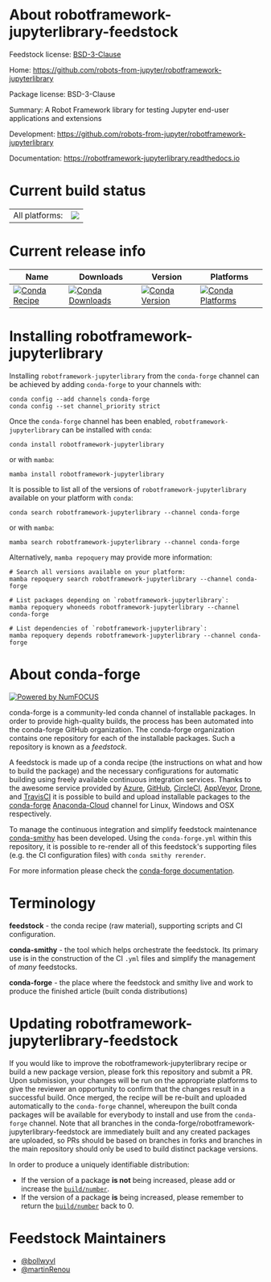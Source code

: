 About robotframework-jupyterlibrary-feedstock
=============================================

Feedstock license: [BSD-3-Clause](https://github.com/conda-forge/robotframework-jupyterlibrary-feedstock/blob/main/LICENSE.txt)

Home: https://github.com/robots-from-jupyter/robotframework-jupyterlibrary

Package license: BSD-3-Clause

Summary: A Robot Framework library for testing Jupyter end-user applications and extensions

Development: https://github.com/robots-from-jupyter/robotframework-jupyterlibrary

Documentation: https://robotframework-jupyterlibrary.readthedocs.io

Current build status
====================


<table><tr><td>All platforms:</td>
    <td>
      <a href="https://dev.azure.com/conda-forge/feedstock-builds/_build/latest?definitionId=11284&branchName=main">
        <img src="https://dev.azure.com/conda-forge/feedstock-builds/_apis/build/status/robotframework-jupyterlibrary-feedstock?branchName=main">
      </a>
    </td>
  </tr>
</table>

Current release info
====================

| Name | Downloads | Version | Platforms |
| --- | --- | --- | --- |
| [![Conda Recipe](https://img.shields.io/badge/recipe-robotframework--jupyterlibrary-green.svg)](https://anaconda.org/conda-forge/robotframework-jupyterlibrary) | [![Conda Downloads](https://img.shields.io/conda/dn/conda-forge/robotframework-jupyterlibrary.svg)](https://anaconda.org/conda-forge/robotframework-jupyterlibrary) | [![Conda Version](https://img.shields.io/conda/vn/conda-forge/robotframework-jupyterlibrary.svg)](https://anaconda.org/conda-forge/robotframework-jupyterlibrary) | [![Conda Platforms](https://img.shields.io/conda/pn/conda-forge/robotframework-jupyterlibrary.svg)](https://anaconda.org/conda-forge/robotframework-jupyterlibrary) |

Installing robotframework-jupyterlibrary
========================================

Installing `robotframework-jupyterlibrary` from the `conda-forge` channel can be achieved by adding `conda-forge` to your channels with:

```
conda config --add channels conda-forge
conda config --set channel_priority strict
```

Once the `conda-forge` channel has been enabled, `robotframework-jupyterlibrary` can be installed with `conda`:

```
conda install robotframework-jupyterlibrary
```

or with `mamba`:

```
mamba install robotframework-jupyterlibrary
```

It is possible to list all of the versions of `robotframework-jupyterlibrary` available on your platform with `conda`:

```
conda search robotframework-jupyterlibrary --channel conda-forge
```

or with `mamba`:

```
mamba search robotframework-jupyterlibrary --channel conda-forge
```

Alternatively, `mamba repoquery` may provide more information:

```
# Search all versions available on your platform:
mamba repoquery search robotframework-jupyterlibrary --channel conda-forge

# List packages depending on `robotframework-jupyterlibrary`:
mamba repoquery whoneeds robotframework-jupyterlibrary --channel conda-forge

# List dependencies of `robotframework-jupyterlibrary`:
mamba repoquery depends robotframework-jupyterlibrary --channel conda-forge
```


About conda-forge
=================

[![Powered by
NumFOCUS](https://img.shields.io/badge/powered%20by-NumFOCUS-orange.svg?style=flat&colorA=E1523D&colorB=007D8A)](https://numfocus.org)

conda-forge is a community-led conda channel of installable packages.
In order to provide high-quality builds, the process has been automated into the
conda-forge GitHub organization. The conda-forge organization contains one repository
for each of the installable packages. Such a repository is known as a *feedstock*.

A feedstock is made up of a conda recipe (the instructions on what and how to build
the package) and the necessary configurations for automatic building using freely
available continuous integration services. Thanks to the awesome service provided by
[Azure](https://azure.microsoft.com/en-us/services/devops/), [GitHub](https://github.com/),
[CircleCI](https://circleci.com/), [AppVeyor](https://www.appveyor.com/),
[Drone](https://cloud.drone.io/welcome), and [TravisCI](https://travis-ci.com/)
it is possible to build and upload installable packages to the
[conda-forge](https://anaconda.org/conda-forge) [Anaconda-Cloud](https://anaconda.org/)
channel for Linux, Windows and OSX respectively.

To manage the continuous integration and simplify feedstock maintenance
[conda-smithy](https://github.com/conda-forge/conda-smithy) has been developed.
Using the ``conda-forge.yml`` within this repository, it is possible to re-render all of
this feedstock's supporting files (e.g. the CI configuration files) with ``conda smithy rerender``.

For more information please check the [conda-forge documentation](https://conda-forge.org/docs/).

Terminology
===========

**feedstock** - the conda recipe (raw material), supporting scripts and CI configuration.

**conda-smithy** - the tool which helps orchestrate the feedstock.
                   Its primary use is in the construction of the CI ``.yml`` files
                   and simplify the management of *many* feedstocks.

**conda-forge** - the place where the feedstock and smithy live and work to
                  produce the finished article (built conda distributions)


Updating robotframework-jupyterlibrary-feedstock
================================================

If you would like to improve the robotframework-jupyterlibrary recipe or build a new
package version, please fork this repository and submit a PR. Upon submission,
your changes will be run on the appropriate platforms to give the reviewer an
opportunity to confirm that the changes result in a successful build. Once
merged, the recipe will be re-built and uploaded automatically to the
`conda-forge` channel, whereupon the built conda packages will be available for
everybody to install and use from the `conda-forge` channel.
Note that all branches in the conda-forge/robotframework-jupyterlibrary-feedstock are
immediately built and any created packages are uploaded, so PRs should be based
on branches in forks and branches in the main repository should only be used to
build distinct package versions.

In order to produce a uniquely identifiable distribution:
 * If the version of a package **is not** being increased, please add or increase
   the [``build/number``](https://docs.conda.io/projects/conda-build/en/latest/resources/define-metadata.html#build-number-and-string).
 * If the version of a package **is** being increased, please remember to return
   the [``build/number``](https://docs.conda.io/projects/conda-build/en/latest/resources/define-metadata.html#build-number-and-string)
   back to 0.

Feedstock Maintainers
=====================

* [@bollwyvl](https://github.com/bollwyvl/)
* [@martinRenou](https://github.com/martinRenou/)


